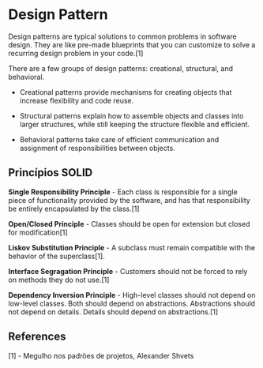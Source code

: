 # Design Pattern
Design patterns are typical solutions to common problems in software design. They are like pre-made blueprints that you can customize to solve a recurring design problem in your code.[1]

There are a few groups of design patterns: creational, structural, and behavioral.

* Creational patterns provide mechanisms for creating objects that increase flexibility and code reuse.

* Structural patterns explain how to assemble objects and classes into larger structures, while still keeping the structure flexible and efficient.

* Behavioral patterns take care of efficient communication and assignment of responsibilities between objects.

## Princípios SOLID
__Single Responsibility Principle__ - Each class is responsible for a single piece of functionality provided by the software, and has that responsibility be entirely encapsulated by the class.[1]

__Open/Closed Principle__ - Classes should be open for extension but closed for modification[1]

__Liskov Substitution Principle__ - A subclass must remain compatible with the behavior of the superclass[1].

__Interface Segragation Principle__ - Customers should not be forced to rely on methods they do not use.[1]

__Dependency Inversion Principle__ - High-level classes should not depend on low-level classes. Both should depend on abstractions. Abstractions should not depend on details. Details should depend on abstractions.[1]


## References
[1] - Megulho nos padrões de projetos, Alexander Shvets 